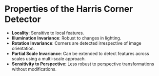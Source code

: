 # Properties of the Harris Corner Detector

- **Locality**: Sensitive to local features.
- **Illumination Invariance**: Robust to changes in lighting.
- **Rotation Invariance**: Corners are detected irrespective of image orientation.
- **Partial Scale Invariance**: Can be extended to detect features across scales using a multi-scale approach.
- **Sensitivity to Perspective**: Less robust to perspective transformations without modifications.
